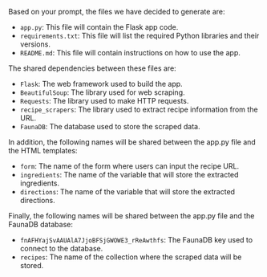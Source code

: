Based on your prompt, the files we have decided to generate are:

- `app.py`: This file will contain the Flask app code.
- `requirements.txt`: This file will list the required Python libraries and their versions.
- `README.md`: This file will contain instructions on how to use the app.

The shared dependencies between these files are:

- `Flask`: The web framework used to build the app.
- `BeautifulSoup`: The library used for web scraping.
- `Requests`: The library used to make HTTP requests.
- `recipe_scrapers`: The library used to extract recipe information from the URL.
- `FaunaDB`: The database used to store the scraped data.

In addition, the following names will be shared between the app.py file and the HTML templates:

- `form`: The name of the form where users can input the recipe URL.
- `ingredients`: The name of the variable that will store the extracted ingredients.
- `directions`: The name of the variable that will store the extracted directions.

Finally, the following names will be shared between the app.py file and the FaunaDB database:

- `fnAFHYajSvAAUAlA7JjoBFSjGWOWE3_rReAwthfs`: The FaunaDB key used to connect to the database.
- `recipes`: The name of the collection where the scraped data will be stored.